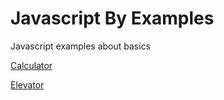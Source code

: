 # Javascript By Examples

Javascript examples about basics

[Calculator](https://github.com/alezvi/jsexamples/tree/master/calculator)

[Elevator](https://github.com/alezvi/jsexamples/tree/master/elevator)
